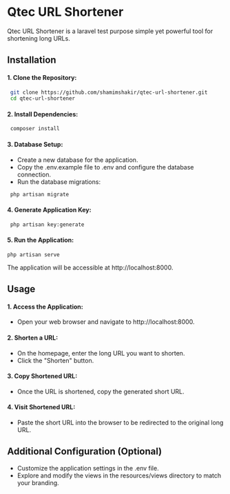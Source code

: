 # Qtec URL Shortener

Qtec URL Shortener is a laravel test purpose simple yet powerful tool for shortening long URLs.

## Installation

#### 1. Clone the Repository:

```bash
 git clone https://github.com/shamimshakir/qtec-url-shortener.git
 cd qtec-url-shortener
```

#### 2. Install Dependencies:

```bash
 composer install
```

#### 3. Database Setup:
* Create a new database for the application.
* Copy the .env.example file to .env and configure the database connection.
* Run the database migrations:

```bash
 php artisan migrate
```

#### 4. Generate Application Key:
```bash
 php artisan key:generate
```
#### 5. Run the Application:
```
php artisan serve
```
The application will be accessible at http://localhost:8000.

## Usage

#### 1. Access the Application:
* Open your web browser and navigate to http://localhost:8000.

#### 2. Shorten a URL:

* On the homepage, enter the long URL you want to shorten.
* Click the "Shorten" button.
#### 3. Copy Shortened URL:

* Once the URL is shortened, copy the generated short URL.
#### 4. Visit Shortened URL:

* Paste the short URL into the browser to be redirected to the original long URL.

## Additional Configuration (Optional)
* Customize the application settings in the .env file.
* Explore and modify the views in the resources/views directory to match your branding.


